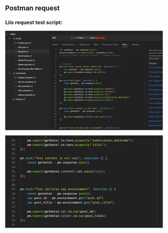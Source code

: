 ## Postman request

### Liis request test script:
![img postman tests](https://github.com/alt015/alt015/blob/main/assets/postman_liis_tests.png)

![img postman tests1.2](https://github.com/alt015/alt015/blob/main/assets/postman_liis_tests1.2.png)